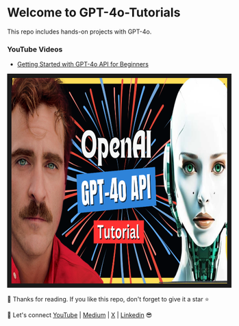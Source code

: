# Welcome to GPT-4o-Tutorials
This repo includes hands-on projects with GPT-4o.

### YouTube Videos

- [Getting Started with GPT-4o API for Beginners](https://youtu.be/gpYCYGOQ3Co)

<a href="https://youtu.be/gpYCYGOQ3Co" target="_blank"><img src="https://github.com/TirendazAcademy/GPT-4o-Tutorials/blob/main/Images/gpt-4o-tirendaz.png" alt="IMAGE ALT TEXT HERE" width="640" height="480" border="10" /></a>



🚀 Thanks for reading. If you like this repo, don't forget to give it a star ⭐

🔗 Let's connect [YouTube](http://youtube.com/tirendazacademy) | [Medium](http://tirendazacademy.medium.com) | [X](http://x.com/tirendazacademy) | [Linkedin](https://www.linkedin.com/in/tirendaz-academy) 😎

